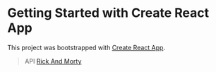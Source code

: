 # Getting Started with Create React App

This project was bootstrapped with [Create React App](https://github.com/facebook/create-react-app).

> API [Rick And Morty](https://rickandmortyapi.com/api/character/)